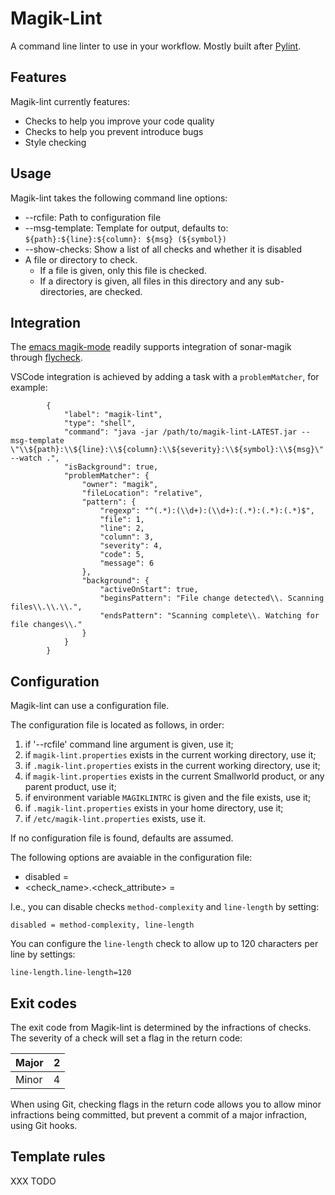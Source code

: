 Magik-Lint
==========

A command line linter to use in your workflow. Mostly built after [Pylint](https://www.pylint.org/).


Features
--------

Magik-lint currently features:

- Checks to help you improve your code quality
- Checks to help you prevent introduce bugs
- Style checking


Usage
-----

Magik-lint takes the following command line options:

- --rcfile: Path to configuration file
- --msg-template: Template for output, defaults to: `${path}:${line}:${column}: ${msg} (${symbol})`
- --show-checks: Show a list of all checks and whether it is disabled
- A file or directory to check.
  - If a file is given, only this file is checked.
  - If a directory is given, all files in this directory and any sub-directories, are checked.


Integration
-----------

The [emacs magik-mode](https://github.com/roadrunner1776/magik) readily supports integration of sonar-magik through [flycheck](https://www.flycheck.org/).

VSCode integration is achieved by adding a task with a `problemMatcher`, for example:
```
        {
            "label": "magik-lint",
            "type": "shell",
            "command": "java -jar /path/to/magik-lint-LATEST.jar --msg-template \"\\${path}:\\${line}:\\${column}:\\${severity}:\\${symbol}:\\${msg}\" --watch .",
            "isBackground": true,
            "problemMatcher": {
                "owner": "magik",
                "fileLocation": "relative",
                "pattern": {
                    "regexp": "^(.*):(\\d+):(\\d+):(.*):(.*):(.*)$",
                    "file": 1,
                    "line": 2,
                    "column": 3,
                    "severity": 4,
                    "code": 5,
                    "message": 6
                },
                "background": {
                    "activeOnStart": true,
                    "beginsPattern": "File change detected\\. Scanning files\\.\\.\\.",
                    "endsPattern": "Scanning complete\\. Watching for file changes\\."
                }
            }
        }
```


Configuration
-------------

Magik-lint can use a configuration file.

The configuration file is located as follows, in order:

1. if '--rcfile' command line argument is given, use it;
2. if `magik-lint.properties` exists in the current working directory, use it;
3. if `.magik-lint.properties` exists in the current working directory, use it;
4. if `magik-lint.properties` exists in the current Smallworld product, or any parent product, use it;
5. if environment variable `MAGIKLINTRC` is given and the file exists, use it;
6. if `.magik-lint.properties` exists in your home directory, use it;
7. if `/etc/magik-lint.properties` exists, use it.

If no configuration file is found, defaults are assumed.

The following options are avaiable in the configuration file:

- disabled = <comma separated list of check-names>
- <check_name>.<check_attribute> = <value>

I.e., you can disable checks `method-complexity` and `line-length` by setting:

```
disabled = method-complexity, line-length
```

You can configure the `line-length` check to allow up to 120 characters per line by settings:

```
line-length.line-length=120
```

Exit codes
----------

The exit code from Magik-lint is determined by the infractions of checks. The severity of a check will set a flag in the return code:

| Major | 2 |
|-------|---|
| Minor | 4 |

When using Git, checking flags in the return code allows you to allow minor infractions being committed, but prevent a commit of a major infraction, using Git hooks.


Template rules
--------------

XXX TODO
